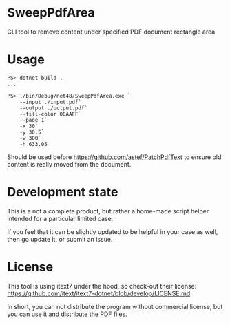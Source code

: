 # SweepPdfArea

CLI tool to remove content under specified PDF document rectangle area

# Usage

```
PS> dotnet build .
...

PS> ./bin/Debug/net48/SweepPdfArea.exe `
    --input ./input.pdf`
    --output ./output.pdf`
    --fill-color 00AAFF`
    --page 1`
    -x 30`
    -y 30.5`
    -w 300`
    -h 633.05

```

Should be used before https://github.com/astef/PatchPdfText to ensure old content is really moved from the document.

# Development state

This is a not a complete product, but rather a home-made script helper intended for a particular limited case.

If you feel that it can be slightly updated to be helpful in your case as well, then go update it, or submit an issue.

# License

This tool is using itext7 under the hood, so check-out their license: https://github.com/itext/itext7-dotnet/blob/develop/LICENSE.md

In short, you can not distribute the program without commercial license, but you can use it and distribute the PDF files.
